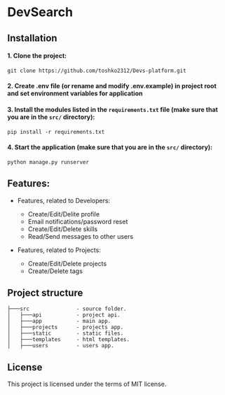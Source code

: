 # DevSearch

## Installation
#### 1. Clone the project:
```
git clone https://github.com/toshko2312/Devs-platform.git
```
#### 2. Create .env file (or rename and modify .env.example) in project root and set environment variables for application

#### 3. Install the modules listed in the `requirements.txt` file (make sure that you are in the `src/` directory):
```
pip install -r requirements.txt
```
#### 4. Start the application (make sure that you are in the `src/` directory):
```
python manage.py runserver
```

## Features:
- Features, related to Developers:
  * Create/Edit/Delite profile
  * Email notifications/password reset
  * Create/Edit/Delete skills
  * Read/Send messages to other users
 
- Features, related to Projects:
  * Create/Edit/Delete projects
  * Create/Delete tags

## Project structure
```
├───src               - source folder.
│   ├───api           - project api.
│   ├───app           - main app.
│   ├───projects      - projects app.
│   ├───static        - static files.
│   ├───templates     - html templates.
│   ├───users         - users app.
```
## License
This project is licensed under the terms of MIT license.
